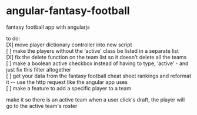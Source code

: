 angular-fantasy-football
========================

fantasy football app with angularjs


to do:<br />
[X] move player dictionary controller into new script<br />
[ ] make the players without the ‘active' class be listed in a separate list<br />
[X] fix the delete function on the team list so it doesn't delete all the teams<br />
[ ] make a boolean active checkbox instead of having to type, ‘active’ - and just fix this filter altogether<br />
[ ] get your data from the fantasy football cheat sheet rankings and reformat it -- use the http request like the angular app uses<br />
[ ] make a feature to add a specific player to a team<br />




make it so there is an active team
when a user click's draft, the player will go to the active team's roster